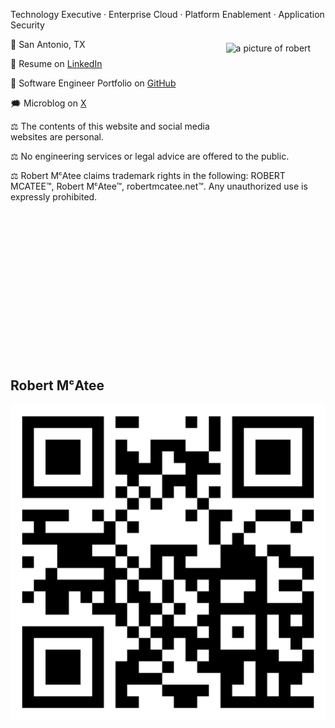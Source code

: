 Technology Executive · Enterprise Cloud · Platform Enablement · Application Security

<img alt="a picture of robert" src="https://avatars.githubusercontent.com/u/5986785" width="153" height="153" align="right" style="padding:0.4rem" />

📍 San Antonio, TX

📄 Resume on [LinkedIn](https://www.linkedin.com/in/robertmcatee)

🎯 Software Engineer Portfolio on [GitHub](https://github.com/robertmcatee)

🗯️ Microblog on [X](https://x.com/RobertMcAtee)

⚖️ The contents of this website and social media websites are personal.

⚖️ No engineering services or legal advice are offered to the public.

⚖️ Robert MᶜAtee claims trademark rights in the following: ROBERT MCATEE™, Robert MᶜAtee™, robertmcatee.net™. Any unauthorized use is expressly prohibited.

<br /><br /><br /><br /><br /><br /><br /><br /><br /><br /><br /><br /><br /><br />

## Robert MᶜAtee
![qr code for this site](qr-code.png)

<br /><br /><br /><br /><br /><br /><br /><br /><br /><br /><br /><br /><br /><br />
